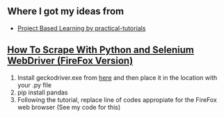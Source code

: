 <h2>Where I got my ideas from</h2>
<ul>
<li><a href="https://github.com/practical-tutorials/project-based-learning" title="">Project Based Learning by practical-tutorials</a></li>
</ul>

<h2><a href="https://www.byperth.com/2018/04/25/guide-web-scraping-101-what-you-need-to-know-and-how-to-scrape-with-python-selenium-webdriver/" title="original tutorial">How To Scrape With Python and Selenium WebDriver (FireFox Version)</a>
</h2>


<ol>
<li>Install geckodriver.exe from <a href="https://github.com/mozilla/geckodriver" title="geckodriverexe">here</a> and then place it in the location with your .py file</li>
<li>pip install pandas</li>
<li>Following the tutorial, replace line of codes appropiate for the FireFox web browser (See my code for this)</li>

</ol>



